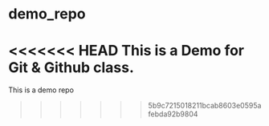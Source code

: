 # demo_repo
<<<<<<< HEAD
This is a Demo for Git &amp; Github class.
=======
This is a demo repo
>>>>>>> 5b9c7215018211bcab8603e0595afebda92b9804
